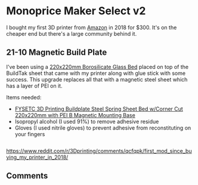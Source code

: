 # Monoprice Maker Select v2

I bought my first 3D printer from [Amazon](https://www.amazon.com/gp/product/B018GZBC3Y) in 2018 for $300. It's on the
cheaper end but there's a large community behind it.

## 21-10 Magnetic Build Plate

I've been using a [220x220mm Borosilicate Glass Bed](https://www.amazon.com/gp/product/B07BHG5HCV) placed on top of the
BuildTak sheet that came with my printer along with glue stick with some success. This upgrade replaces all that with a
magnetic steel sheet which has a layer of PEI on it.

Items needed:

* [FYSETC 3D Printing Buildplate Steel Spring Sheet Bed w/Corner Cut 220x220mm with PEI B Magnetic Mounting Base](https://www.amazon.com/dp/B082WTTD1D)
* Isopropyl alcohol (I used 91%) to remove adhesive residue
* Gloves (I used nitrile gloves) to prevent adhesive from reconstituting on your fingers

```{imgur-embed} a/9dOZSm7
```

https://www.reddit.com/r/3Dprinting/comments/qcfqpk/first_mod_since_buying_my_printer_in_2018/

## Comments

```{disqus}
```
